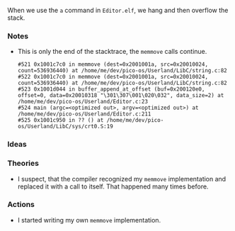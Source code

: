 When we use the `a` command in `Editor.elf`, we hang and then overflow the stack.

### Notes

-   This is only the end of the stacktrace, the `memmove` calls continue.

    ```none
    #521 0x1001c7c0 in memmove (dest=0x2001001a, src=0x20010024, count=536936440) at /home/me/dev/pico-os/Userland/LibC/string.c:82
    #522 0x1001c7c0 in memmove (dest=0x2001001a, src=0x20010024, count=536936440) at /home/me/dev/pico-os/Userland/LibC/string.c:82
    #523 0x1001d044 in buffer_append_at_offset (buf=0x200120e0, offset=0, data=0x20010318 "\301\307\001\020\032", data_size=2) at /home/me/dev/pico-os/Userland/Editor.c:23
    #524 main (argc=<optimized out>, argv=<optimized out>) at /home/me/dev/pico-os/Userland/Editor.c:211
    #525 0x1001c950 in ?? () at /home/me/dev/pico-os/Userland/LibC/sys/crt0.S:19
    ```

### Ideas

### Theories

-   I suspect, that the compiler recognized my `memmove` implementation and replaced it with a call to itself.
    That happened many times before.

### Actions

-   I started writing my own `memmove` implementation.
